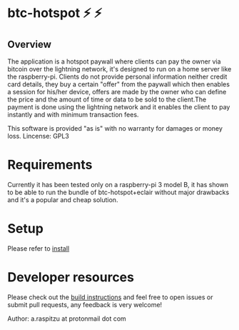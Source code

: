 # btc-hotspot :zap: :zap:

## Overview

The application is a hotspot paywall where clients can pay the owner via bitcoin over the lightning network, it's designed
to run on a home server like the raspberry-pi. Clients do not provide personal information neither credit card details, 
they buy a certain "offer" from the paywall which then enables a session for his/her device, offers are made by the owner who can 
define the price and the amount of time or data to be sold to the client.The payment is done using the lightning network
and it enables the client to pay instantly and with minimum transaction fees. 

This software is provided "as is" with no warranty for damages or money loss. Lincense: GPL3

# Requirements
Currently it has been tested only on a raspberry-pi 3 model B, it has shown to be able to run the bundle of btc-hotspot+eclair without
major drawbacks and it's a popular and cheap solution. 

# Setup
Please refer to [install](https://github.com/araspitzu/btc-hotspot/blob/master/INSTALL.md)

# Developer resources
Please check out the [build instructions](https://github.com/araspitzu/btc-hotspot/blob/master/BUILD.md) and feel free to open
issues or submit pull requests, any feedback is very welcome!

Author: a.raspitzu at protonmail dot com